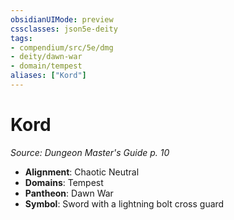 ```yaml
---
obsidianUIMode: preview
cssclasses: json5e-deity
tags:
- compendium/src/5e/dmg
- deity/dawn-war
- domain/tempest
aliases: ["Kord"]
---
```

# Kord
*Source: Dungeon Master's Guide p. 10* 

- **Alignment**: Chaotic Neutral
- **Domains**: Tempest
- **Pantheon**: Dawn War
- **Symbol**: Sword with a lightning bolt cross guard
